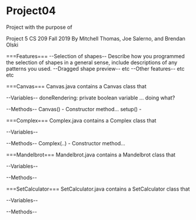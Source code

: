# Project04
Project with the purpose of 

Project 5
CS 209 Fall 2019
By Mitchell Thomas, Joe Salerno, and Brendan Olski

===Features===
--Selection of shapes--
Describe how you programmed the selection of shapes in a general sense, include descriptions of any patterns you used.
--Dragged shape preview--
etc
--Other features--
etc etc

===Canvas===
Canvas.java contains a Canvas class that 

--Variables--
doneRendering: private boolean variable ... doing what?

--Methods--
Canvas() - Constructor method...
setup() - 

===Complex===
Complex.java contains a Complex class that

--Variables--


--Methods--
Complex(..) - Constructor method...

===Mandelbrot===
Mandelbrot.java contains a Mandelbrot class that 

--Variables--


--Methods--


===SetCalculator===
SetCalculator.java contains a SetCalculator class that 

--Variables--


--Methods--
